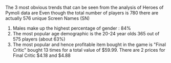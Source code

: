 The 3 most obvious trends that can be seen from the analysis of Heroes of Pymoli data are
Even though the total number of players is 780 there are actually 576 unique Screen Names (SN)

1. Males make up the highest percentage of gender : 84%
2. The most popular age demographic is the 20-24 year olds 365 out of 575 players (about 63%)
3. The most popular and hence profitable item bought in the game is "Final Critic" bought 13 times for a total value of $59.99. There are 2 prices for Final Critic $4.18 and $4.88
